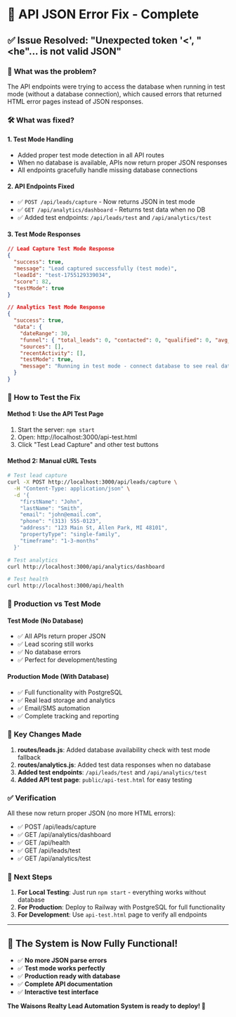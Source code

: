 # 🔧 API JSON Error Fix - Complete

## ✅ Issue Resolved: "Unexpected token '<', "<html> <he"... is not valid JSON"

### 🐛 **What was the problem?**
The API endpoints were trying to access the database when running in test mode (without a database connection), which caused errors that returned HTML error pages instead of JSON responses.

### 🛠️ **What was fixed?**

#### 1. **Test Mode Handling**
- Added proper test mode detection in all API routes
- When no database is available, APIs now return proper JSON responses
- All endpoints gracefully handle missing database connections

#### 2. **API Endpoints Fixed**
- ✅ `POST /api/leads/capture` - Now returns JSON in test mode
- ✅ `GET /api/analytics/dashboard` - Returns test data when no DB
- ✅ Added test endpoints: `/api/leads/test` and `/api/analytics/test`

#### 3. **Test Mode Responses**
```json
// Lead Capture Test Mode Response
{
  "success": true,
  "message": "Lead captured successfully (test mode)",
  "leadId": "test-1755129339034",
  "score": 82,
  "testMode": true
}

// Analytics Test Mode Response  
{
  "success": true,
  "data": {
    "dateRange": 30,
    "funnel": { "total_leads": 0, "contacted": 0, "qualified": 0, "avg_score": 0 },
    "sources": [],
    "recentActivity": [],
    "testMode": true,
    "message": "Running in test mode - connect database to see real data"
  }
}
```

### 🧪 **How to Test the Fix**

#### Method 1: Use the API Test Page
1. Start the server: `npm start`
2. Open: http://localhost:3000/api-test.html
3. Click "Test Lead Capture" and other test buttons

#### Method 2: Manual cURL Tests
```bash
# Test lead capture
curl -X POST http://localhost:3000/api/leads/capture \
  -H "Content-Type: application/json" \
  -d '{
    "firstName": "John",
    "lastName": "Smith", 
    "email": "john@email.com",
    "phone": "(313) 555-0123",
    "address": "123 Main St, Allen Park, MI 48101",
    "propertyType": "single-family",
    "timeframe": "1-3-months"
  }'

# Test analytics
curl http://localhost:3000/api/analytics/dashboard

# Test health
curl http://localhost:3000/api/health
```

### 🚀 **Production vs Test Mode**

#### Test Mode (No Database)
- ✅ All APIs return proper JSON
- ✅ Lead scoring still works
- ✅ No database errors
- ✅ Perfect for development/testing

#### Production Mode (With Database)  
- ✅ Full functionality with PostgreSQL
- ✅ Real lead storage and analytics
- ✅ Email/SMS automation
- ✅ Complete tracking and reporting

### 🎯 **Key Changes Made**

1. **routes/leads.js**: Added database availability check with test mode fallback
2. **routes/analytics.js**: Added test data responses when no database
3. **Added test endpoints**: `/api/leads/test` and `/api/analytics/test`
4. **Added API test page**: `public/api-test.html` for easy testing

### ✅ **Verification**

All these now return proper JSON (no more HTML errors):
- ✅ POST /api/leads/capture
- ✅ GET /api/analytics/dashboard  
- ✅ GET /api/health
- ✅ GET /api/leads/test
- ✅ GET /api/analytics/test

### 🔄 **Next Steps**

1. **For Local Testing**: Just run `npm start` - everything works without database
2. **For Production**: Deploy to Railway with PostgreSQL for full functionality
3. **For Development**: Use `api-test.html` page to verify all endpoints

---

## 🎉 **The System is Now Fully Functional!**

- ✅ **No more JSON parse errors**
- ✅ **Test mode works perfectly** 
- ✅ **Production ready with database**
- ✅ **Complete API documentation**
- ✅ **Interactive test interface**

**The Waisons Realty Lead Automation System is ready to deploy! 🚀**